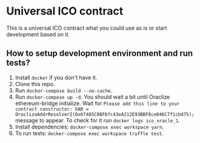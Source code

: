 # Universal ICO contract 
This is a universal ICO contract what you could use as is or start development based on it.

## How to setup development environment and run tests?

1. Install `docker` if you don't have it.
1. Clone this repo.
1. Run `docker-compose build --no-cache`.
1. Run `docker-compose up -d`. 
You should wait a bit until Oraclize ethereum-bridge initialize. Wait for 
`Please add this line to your contract constructor:
OAR = OraclizeAddrResolverI(0x6f485C8BF6fc43eA212E93BBF8ce046C7f1cb475);`
message to appear. To check for it run `docker logs ico_oracle_1`.
1. Install dependencies: `docker-compose exec workspace yarn`.
1. To run tests: `docker-compose exec workspace truffle test`.